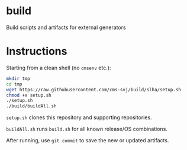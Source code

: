 # build

Build scripts and artifacts for external generators

# Instructions

Starting from a clean shell (no `cmsenv` etc.):
```bash
mkdir tmp
cd tmp
wget https://raw.githubusercontent.com/cms-svj/build/slha/setup.sh
chmod +x setup.sh
./setup.sh
./build/buildAll.sh
```

`setup.sh` clones this repository and supporting repositories.

`buildAll.sh` runs `build.sh` for all known release/OS combinations.

After running, use `git commit` to save the new or updated artifacts.
